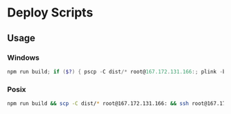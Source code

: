 # Deploy Scripts

## Usage

### Windows

```PowerShell
npm run build; if ($?) { pscp -C dist/* root@167.172.131.166:; plink -batch root@167.172.131.166 sed -i s/\\r//g index.sh "&&" bash index.sh }
```

### Posix

```bash
npm run build && scp -C dist/* root@167.172.131.166: && ssh root@167.172.131.166 bash index.sh
```
